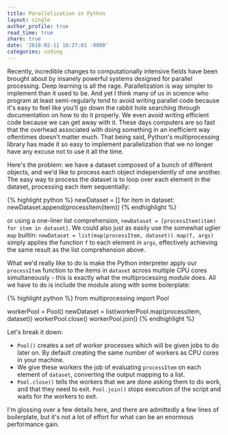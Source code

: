```yaml
---
title: Parallelization in Python
layout: single
author_profile: true
read_time: true
share: true
date: '2018-02-11 18:37:01 -0800'
categories: coding
---
```


Recently, incredible changes to computationally intensive fields have been brought about by insanely powerful systems designed for parallel processing. Deep learning is all the rage. Parallelization is way simpler to implement than it used to be. And yet I think many of us in science who program at least semi-regularly tend to avoid writing parallel code because it's easy to feel like you'll go down the rabbit hole searching through documentation on how to do it properly. We even avoid writing efficient code because we can get away with it. These days computers are so fast that the overhead associated with doing something in an inefficient way oftentimes doesn't matter much. That being said, Python's multiprocessing library has made it so easy to implement parallelization that we no longer have any excuse not to use it all the time.

Here's the problem: we have a dataset composed of a bunch of different objects, and we'd like to process each object independently of one another. The easy way to process the dataset is to loop over each element in the dataset, processing each item sequentially:

{% highlight python %}
newDataset = []
for item in dataset:
    newDataset.append(processItem(item))
{% endhighlight %}

or using a one-liner list comprehension, `newDataset = [processItem(item) for item in dataset]`. We could also just as easily use the somewhat uglier `map` builtin: `newDataset = list(map(processItem, dataset))`. `map(f, args)` simply applies the function `f` to each element in `args`, effectively achieving the same result as the list comprehension above.

What we'd really like to do is make the Python interpreter apply our `processItem` function to the items in `dataset` across multiple CPU cores simultaneously - this is exactly what the multiprocessing module does. All we have to do is include the module along with some boilerplate:

{% highlight python %}
from multiprocessing import Pool

workerPool = Pool()
newDataset = list(workerPool.map(processItem, dataset))
workerPool.close()
workerPool.join()
{% endhighlight %}

Let's break it down:
* `Pool()` creates a set of worker processes which will be given jobs to do later on. By default creating the same number of workers as CPU cores in your machine.
* We give these workers the job of evaluating `processItem` on each element of `dataset`, converting the output mapping to a list.
* `Pool.close()` tells the workers that we are done asking them to do work, and that they need to exit. `Pool.join()` stops execution of the script and waits for the workers to exit.

I'm glossing over a few details here, and there are admittedly a few lines of boilerplate, but it's not a lot of effort for what can be an enormous performance gain.